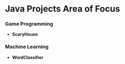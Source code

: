 # Java Projects Area of Focus
### Game Programming
* **ScaryHouse**

### Machine Learning
* **WordClassifier**
